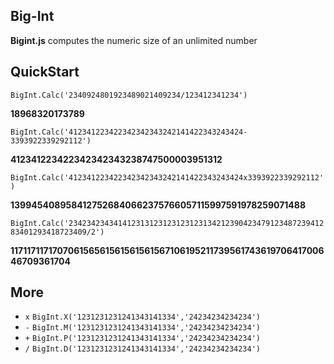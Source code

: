 ## Big-Int

**Bigint.js** computes the numeric size of an unlimited number

## QuickStart

`BigInt.Calc('2340924801923489021409234/123412341234')`

**18968320173789**

`BigInt.Calc('412341223422342342343242141422343243424-3393922339292112')`

**412341223422342342343238747500003951312**

`BigInt.Calc('412341223422342342343242141422343243424x3393922339292112')`

**1399454089584127526840662375766057115997591978259071488**

`BigInt.Calc('23423423434141231312312312312313421239042347912348723941283401293418723409/2')`

**11711711717070615656156156156156710619521173956174361970641700646709361704**

## More

- `x` `BigInt.X('1231231231241343141334','24234234234234')`
- `-` `BigInt.M('1231231231241343141334','24234234234234')`
-  `+` `BigInt.P('1231231231241343141334','24234234234234')`
-  `/` `BigInt.D('1231231231241343141334','24234234234234')`
